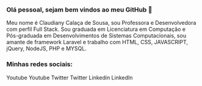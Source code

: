### Olá pessoal, sejam bem vindos ao meu GitHub 👋

Meu nome é Claudiany Calaça de Sousa, sou Professora e Desenvolvedora com perfil Full Stack. Sou graduada em Licenciatura em Computação e Pós-graduada em Desenvolvimentos de Sistemas Computacionais, sou amante de framework Laravel e trabalho com HTML, CSS, JAVASCRIPT, jQuery, NodeJS, PHP e MYSQL.

### Minhas redes sociais:
Youtube Youtube
Twitter Twitter
Linkedin LinkedIn
<!--
**Claudianycs/claudianycs** is a ✨ _special_ ✨ repository because its `README.md` (this file) appears on your GitHub profile.

Here are some ideas to get you started:

- 🔭 I’m currently working on ...
- 🌱 I’m currently learning ...
- 👯 I’m looking to collaborate on ...
- 🤔 I’m looking for help with ...
- 💬 Ask me about ...
- 📫 How to reach me: ...
- 😄 Pronouns: ...
- ⚡ Fun fact: ...
-->
